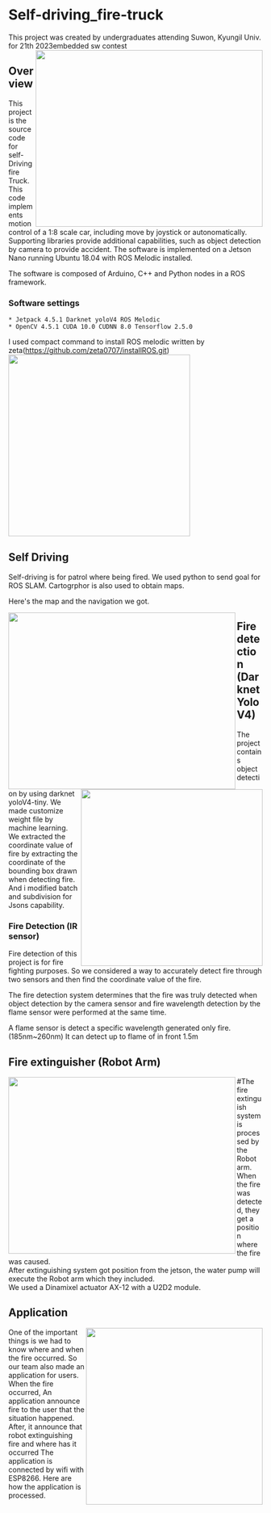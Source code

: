 # Self-driving_fire-truck

This project was created by undergraduates attending Suwon, Kyungil Univ. for 21th 2023embedded sw contest
<img src = https://github.com/gonglini/Embedded_sw_contest_2023/assets/65767592/36d6ebdd-c0c3-4b90-a59a-4096cc5b802d.jpeg width="450" height="350" align="right">


## Overview
This project is the source code for self-Driving fire Truck. This code implements motion control of a 1:8 scale car, including move by joystick or autonomatically. Supporting libraries provide additional capabilities, such as object detection by camera to provide accident. The software is implemented on a Jetson Nano running Ubuntu 18.04 with ROS Melodic installed.

The software is composed of Arduino, C++ and Python nodes in a ROS framework.


### Software settings
```
* Jetpack 4.5.1 Darknet yoloV4 ROS Melodic
* OpenCV 4.5.1 CUDA 10.0 CUDNN 8.0 Tensorflow 2.5.0
```
I used compact command to install ROS melodic written by zeta(https://github.com/zeta0707/installROS.git)
  <img src = https://github.com/gonglini/Embedded_sw_contest_2023/assets/65767592/531eb7bb-9086-449d-bdcc-fade2fef8485.jpg  height="360" >

## Self Driving

Self-driving is for patrol where being fired. We used python to send goal for ROS SLAM. Cartogrphor is also used to obtain maps.

Here's the map and the navigation we got.

  <img src = https://user-images.githubusercontent.com/65767592/235427299-fb32638c-17a3-4ed7-bec6-ed2805b5473b.gif  width="450" height="350"  align="left">
  <img src = https://user-images.githubusercontent.com/65767592/235427736-1006aaee-7dc9-47ca-af52-d081794774f0.jpg   width="360" height="350" align="right">


## Fire detection (Darknet YoloV4)

The project contains object detection by using darknet yoloV4-tiny. 
We made customize weight file by machine learning.  
We extracted the coordinate value of fire by extracting the coordinate of the bounding box drawn when detecting fire.
And i modified batch and subdivision for Jsons capability.

### Fire Detection (IR sensor)

Fire detection of this project is for fire fighting purposes. So we considered a way to accurately detect fire through two sensors and then find the coordinate value of the fire.

The fire detection system determines that the fire was truly detected when object detection by the camera sensor and fire wavelength detection by the flame sensor were performed at the same time.

A flame sensor is detect a specific wavelength generated only fire.(185nm~260nm) It can detect up to flame of in front 1.5m


## Fire extinguisher (Robot Arm)

<img src =  https://github.com/gonglini/Embedded_sw_contest_2023/assets/65767592/6063f93c-b4f4-43f7-ab65-6db469d0b6af.gif width="450" height="350"   align="left">  

#The fire extinguish system is processed by the Robot arm. When the fire was detected, they get a position where the fire was caused.   
After extinguishing system got position from the jetson, the water pump  will execute the Robot arm which they included.   
We used a Dinamixel actuator AX-12 with a U2D2 module.<br/>   



## Application

  <img src = https://github.com/gonglini/Embedded_sw_contest_2023/assets/65767592/98005e97-6d1a-4589-a7d7-dc19c0718fd5.gif  width="350" height="350"  align="right">

One of the important things is we had to know where and when the fire occurred. So our team also made an application for users.
When the fire occurred, An application announce fire to the user that the situation happened.
After, it announce that robot extinguishing fire and where has it occurred
The application is connected by wifi with ESP8266.
Here are how the application is processed.

